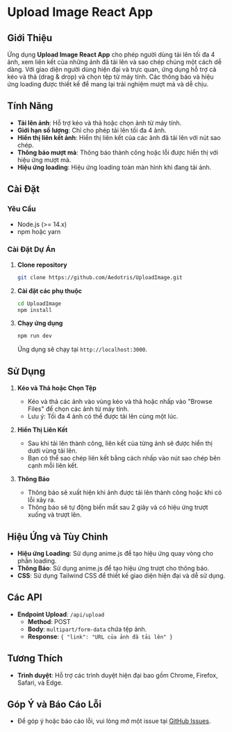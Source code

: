 # Upload Image React App

## Giới Thiệu

Ứng dụng **Upload Image React App** cho phép người dùng tải lên tối đa 4 ảnh, xem liên kết của những ảnh đã tải lên và sao chép chúng một cách dễ dàng. Với giao diện người dùng hiện đại và trực quan, ứng dụng hỗ trợ cả kéo và thả (drag & drop) và chọn tệp từ máy tính. Các thông báo và hiệu ứng loading được thiết kế để mang lại trải nghiệm mượt mà và dễ chịu.

## Tính Năng

- **Tải lên ảnh**: Hỗ trợ kéo và thả hoặc chọn ảnh từ máy tính.
- **Giới hạn số lượng**: Chỉ cho phép tải lên tối đa 4 ảnh.
- **Hiển thị liên kết ảnh**: Hiển thị liên kết của các ảnh đã tải lên với nút sao chép.
- **Thông báo mượt mà**: Thông báo thành công hoặc lỗi được hiển thị với hiệu ứng mượt mà.
- **Hiệu ứng loading**: Hiệu ứng loading toàn màn hình khi đang tải ảnh.

## Cài Đặt

### Yêu Cầu

- Node.js (>= 14.x)
- npm hoặc yarn

### Cài Đặt Dự Án

1. **Clone repository**

    ```bash
    git clone https://github.com/Aedotris/UploadImage.git
    ```

2. **Cài đặt các phụ thuộc**

    ```bash
    cd UploadImage
    npm install
    ```

3. **Chạy ứng dụng**

    ```bash
    npm run dev
    ```

    Ứng dụng sẽ chạy tại `http://localhost:3000`.

## Sử Dụng

1. **Kéo và Thả hoặc Chọn Tệp**

   - Kéo và thả các ảnh vào vùng kéo và thả hoặc nhấp vào "Browse Files" để chọn các ảnh từ máy tính.
   - Lưu ý: Tối đa 4 ảnh có thể được tải lên cùng một lúc.

2. **Hiển Thị Liên Kết**

   - Sau khi tải lên thành công, liên kết của từng ảnh sẽ được hiển thị dưới vùng tải lên.
   - Bạn có thể sao chép liên kết bằng cách nhấp vào nút sao chép bên cạnh mỗi liên kết.

3. **Thông Báo**

   - Thông báo sẽ xuất hiện khi ảnh được tải lên thành công hoặc khi có lỗi xảy ra.
   - Thông báo sẽ tự động biến mất sau 2 giây và có hiệu ứng trượt xuống và trượt lên.

## Hiệu Ứng và Tùy Chỉnh

- **Hiệu ứng Loading**: Sử dụng anime.js để tạo hiệu ứng quay vòng cho phần loading.
- **Thông Báo**: Sử dụng anime.js để tạo hiệu ứng trượt cho thông báo.
- **CSS**: Sử dụng Tailwind CSS để thiết kế giao diện hiện đại và dễ sử dụng.

## Các API

- **Endpoint Upload**: `/api/upload`
  - **Method**: POST
  - **Body**: `multipart/form-data` chứa tệp ảnh.
  - **Response**: `{ "link": "URL của ảnh đã tải lên" }`

## Tương Thích

- **Trình duyệt**: Hỗ trợ các trình duyệt hiện đại bao gồm Chrome, Firefox, Safari, và Edge.

## Góp Ý và Báo Cáo Lỗi

- Để góp ý hoặc báo cáo lỗi, vui lòng mở một issue tại [GitHub Issues](https://github.com/Aedotris/UploadImage/issues).




